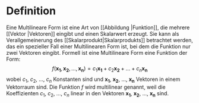 # Definition
Eine Multilineare Form ist eine Art von [[Abbildung |Funktion]], die mehrere [[Vektor |Vektoren]] eingibt und einen Skalarwert erzeugt. Sie kann als Verallgemeinerung des [[Skalarprodukt|Skalarprodukts]] betrachtet werden, das ein spezieller Fall einer Multilinearen Form ist, bei dem die Funktion nur zwei Vektoren eingibt. Formell ist eine Multilineare Form eine Funktion der Form:
$$f(\mathbf{x_1}, \mathbf{x_2}, ..., \mathbf{x_n}) = c_1 \mathbf{x_1} + c_2 \mathbf{x_2} + ... + c_n \mathbf{x_n}$$
wobei $c_1$, $c_2$, ..., $c_n$ Konstanten sind und $\mathbf{x_1}$, $\mathbf{x_2}$, ..., $\mathbf{x_n}$ Vektoren in einem Vektorraum sind. Die Funktion $f$ wird multilinear genannt, weil die Koeffizienten $c_1$, $c_2$, ..., $c_n$ linear in den Vektoren $\mathbf{x_1}$, $\mathbf{x_2}$, ..., $\mathbf{x_n}$ sind.